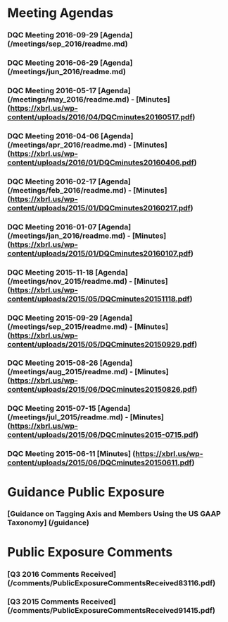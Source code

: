 # Meeting Agendas

### DQC Meeting 2016-09-29 [Agenda] (/meetings/sep_2016/readme.md) 
### DQC Meeting 2016-06-29 [Agenda] (/meetings/jun_2016/readme.md) 
### DQC Meeting 2016-05-17 [Agenda] (/meetings/may_2016/readme.md) - [Minutes] (https://xbrl.us/wp-content/uploads/2016/04/DQCminutes20160517.pdf)
### DQC Meeting 2016-04-06 [Agenda] (/meetings/apr_2016/readme.md) - [Minutes] (https://xbrl.us/wp-content/uploads/2016/01/DQCminutes20160406.pdf)
### DQC Meeting 2016-02-17 [Agenda] (/meetings/feb_2016/readme.md) - [Minutes] (https://xbrl.us/wp-content/uploads/2015/01/DQCminutes20160217.pdf)
### DQC Meeting 2016-01-07 [Agenda] (/meetings/jan_2016/readme.md) - [Minutes] (https://xbrl.us/wp-content/uploads/2015/01/DQCminutes20160107.pdf)
### DQC Meeting 2015-11-18 [Agenda] (/meetings/nov_2015/readme.md) - [Minutes] (https://xbrl.us/wp-content/uploads/2015/05/DQCminutes20151118.pdf)
### DQC Meeting 2015-09-29 [Agenda] (/meetings/sep_2015/readme.md) - [Minutes] (https://xbrl.us/wp-content/uploads/2015/05/DQCminutes20150929.pdf)
### DQC Meeting 2015-08-26 [Agenda] (/meetings/aug_2015/readme.md) - [Minutes] (https://xbrl.us/wp-content/uploads/2015/06/DQCminutes20150826.pdf)
### DQC Meeting 2015-07-15 [Agenda] (/meetings/jul_2015/readme.md) - [Minutes] (https://xbrl.us/wp-content/uploads/2015/06/DQCminutes2015-0715.pdf)
### DQC Meeting 2015-06-11 [Minutes] (https://xbrl.us/wp-content/uploads/2015/06/DQCminutes20150611.pdf)

# Guidance Public Exposure 

### [Guidance on Tagging Axis and Members Using the US GAAP Taxonomy] (/guidance)

# Public Exposure Comments

### [Q3 2016 Comments Received] (/comments/PublicExposureCommentsReceived83116.pdf)
### [Q3 2015 Comments Received] (/comments/PublicExposureCommentsReceived91415.pdf)
